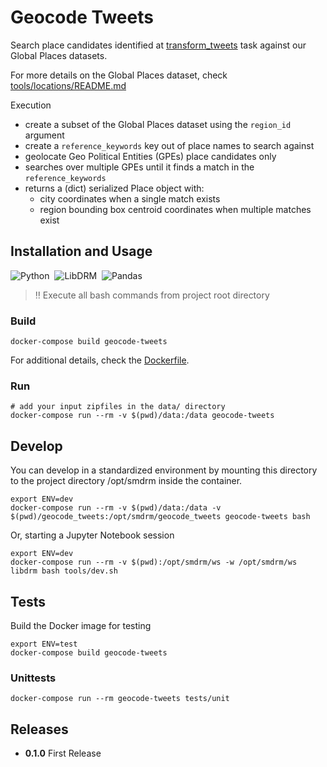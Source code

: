 # Geocode Tweets

Search place candidates identified at [transform_tweets](../transform_tweets/README.md)
task against our Global Places datasets.

For more details on the Global Places dataset,
check [tools/locations/README.md](../tools/locations/README.md)

Execution
* create a subset of the Global Places dataset using the `region_id` argument
* create a `reference_keywords` key out of place names to search against
* geolocate Geo Political Entities (GPEs) place candidates only
* searches over multiple GPEs until it finds a match in the `reference_keywords`
* returns a (dict) serialized Place object with:
  * city coordinates when a single match exists
  * region bounding box centroid coordinates when multiple matches exist 

## Installation and Usage

![Python](https://img.shields.io/badge/Python-3.8-information)&nbsp;&nbsp;![LibDRM](https://img.shields.io/badge/libdrm-latest-information)&nbsp;&nbsp;![Pandas](https://img.shields.io/badge/Pandas-1.4.1-information)

> :bangbang: Execute all bash commands from project root directory

### Build

```shell
docker-compose build geocode-tweets
```

For additional details, check the [Dockerfile](Dockerfile).

### Run

```shell
# add your input zipfiles in the data/ directory
docker-compose run --rm -v $(pwd)/data:/data geocode-tweets
```

## Develop

You can develop in a standardized environment by mounting this directory
to the project directory /opt/smdrm inside the container.

```shell
export ENV=dev
docker-compose run --rm -v $(pwd)/data:/data -v $(pwd)/geocode_tweets:/opt/smdrm/geocode_tweets geocode-tweets bash
```

Or, starting a Jupyter Notebook session

```shell
export ENV=dev
docker-compose run --rm -v $(pwd):/opt/smdrm/ws -w /opt/smdrm/ws libdrm bash tools/dev.sh
```

## Tests

Build the Docker image for testing

```shell
export ENV=test
docker-compose build geocode-tweets
```

### Unittests

```shell
docker-compose run --rm geocode-tweets tests/unit
```

## Releases

- **0.1.0**
  First Release

